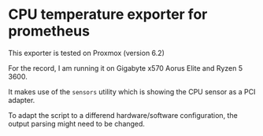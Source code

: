 # CPU temperature exporter for prometheus
This exporter is tested on Proxmox (version 6.2)

For the record, I am running it on Gigabyte x570 Aorus Elite and Ryzen 5 3600.

It makes use of the `sensors` utility which is showing the CPU sensor as a PCI adapter.

To adapt the script to a differend hardware/software configuration, the output parsing might need to be changed.
